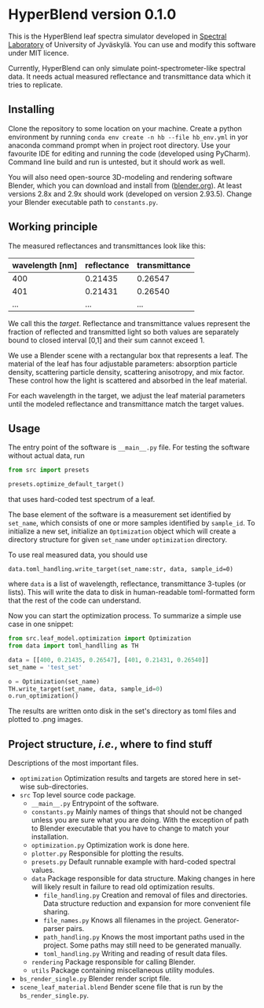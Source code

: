 # HyperBlend version 0.1.0

This is the HyperBlend leaf spectra simulator developed in 
[Spectral Laboratory](https://www.jyu.fi/it/en/research/our-laboratories/hsi) of University of Jyväskylä. 
You can use and modify this software under MIT licence. 

Currently, HyperBlend can only simulate point-spectrometer-like spectral data. It needs 
actual measured reflectance and transmittance data which it tries to replicate. 

## Installing

Clone the repository to some location on your machine. Create a python environment by running 
`conda env create -n hb --file hb_env.yml` in yor anaconda command prompt when in project root directory.
Use your favourite IDE for editing and running the code (developed using PyCharm). 
Command line build and run is untested, but it should work as well.

You will also need open-source 3D-modeling and rendering software Blender, which 
you can download and install from ([blender.org](blender.org)). At least versions 2.8x and 2.9x should 
work (developed on version 2.93.5). Change your Blender executable path to `constants.py`.

## Working principle

The measured reflectances and transmittances look like this:  

| wavelength [nm] | reflectance | transmittance
|---|---|---|
|400 | 0.21435 | 0.26547|
|401 | 0.21431 | 0.26540|
|... | ... | ... |

We call this the *target*. Reflectance and transmittance values represent the fraction of 
reflected and transmitted light so both values are separately bound to closed interval [0,1] 
and their sum cannot exceed 1. 

We use a Blender scene with a rectangular box that represents a leaf. The 
material of the leaf has four adjustable parameters: absorption particle density, scattering 
particle density, scattering anisotropy, and mix factor. These control how the light is scattered and 
absorbed in the leaf material.

For each wavelength in the target, we adjust the leaf material parameters until the modeled 
reflectance and transmittance match the target values.


## Usage

The entry point of the software is `__main__.py` file. For testing the software without actual data, 
run 

```python
from src import presets

presets.optimize_default_target()
```

that uses hard-coded test spectrum of a leaf. 

The base element of the software is a measurement set identified by `set_name`, which consists 
of one or more samples identified by `sample_id`. To initialize a new set, initialize an 
`Optimization` object which will create a directory structure for given `set_name` under 
`optimization` directory. 

To use real measured data, you should use 

```
data.toml_handling.write_target(set_name:str, data, sample_id=0)
```

where `data` is a list of wavelength, reflectance, transmittance 3-tuples (or lists). This will 
write the data to disk in human-readable toml-formatted form that the rest of the code can understand.

Now you can start the optimization process. To summarize a simple use case in one snippet:

```python
from src.leaf_model.optimization import Optimization
from data import toml_handlling as TH

data = [[400, 0.21435, 0.26547], [401, 0.21431, 0.26540]]
set_name = 'test_set'

o = Optimization(set_name)
TH.write_target(set_name, data, sample_id=0)
o.run_optimization()
```

The results are written onto disk in the set's directory as toml files and plotted to .png images.

## Project structure, *i.e.*, where to find stuff

Descriptions of the most important files.

- `optimization` Optimization results and targets are stored here in set-wise sub-directories.
- `src` Top level source code package.
  - `__main__.py` Entrypoint of the software.
  - `constants.py` Mainly names of things that should not be changed unless you are sure what you are doing. 
  With the exception of path to Blender executable that you have to change to match your installation.
  - `optimization.py` Optimization work is done here. 
  - `plotter.py` Responsible for plotting the results.
  - `presets.py` Default runnable example with hard-coded spectral values.
  - `data` Package responsible for data structure. Making changes in here will likely result in 
  failure to read old optimization results.
    - `file_handling.py` Creation and removal of files and directories. Data structure reduction and expansion 
    for more convenient file sharing.
    - `file_names.py` Knows all filenames in the project. Generator-parser pairs.
    - `path_handling.py` Knows the most important paths used in the project. Some paths may still need 
    to be generated manually.
    - `toml_handling.py` Writing and reading of result data files.
  - `rendering` Package responsible for calling Blender.
  - `utils` Package containing miscellaneous utility modules.
- `bs_render_single.py` Blender render script file.
- `scene_leaf_material.blend` Bender scene file that is run by the `bs_render_single.py`.
